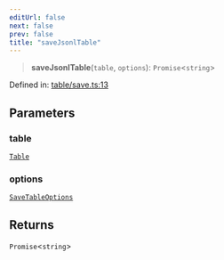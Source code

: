 ```yaml
---
editUrl: false
next: false
prev: false
title: "saveJsonlTable"
---
```


> **saveJsonlTable**(`table`, `options`): `Promise`\<`string`\>

Defined in: [table/save.ts:13](https://github.com/datisthq/dpkit/blob/5891634de8175d14853313e208ffbae144fd78eb/json/table/save.ts#L13)

## Parameters

### table

[`Table`](/reference/dpkit/table/)

### options

[`SaveTableOptions`](/reference/dpkit/savetableoptions/)

## Returns

`Promise`\<`string`\>
